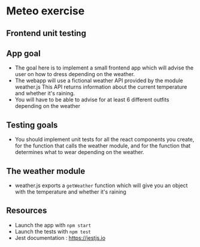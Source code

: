 # Meteo exercise

## Frontend unit testing

## App goal

- The goal here is to implement a small frontend app which will advise the user on how to dress depending on the weather.
- The webapp will use a fictional weather API provided by the module weather.js
  This API returns information about the current temperature and whether it's raining.
- You will have to be able to advise for at least 6 different outfits depending on the weather

## Testing goals

- You should implement unit tests for all the react components you create, for the function that calls the weather module, and for the function that determines what to wear depending on the weather.

## The weather module

- weather.js exports a `getWeather` function which will give you an object with the temperature and whether it's raining

## Resources

- Launch the app with `npm start`
- Launch the tests with `npm test`
- Jest documentation : https://jestjs.io

